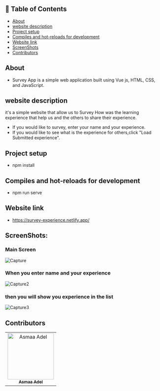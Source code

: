 ## 📝 Table of Contents

- [About](#about)
- [website description](#website-description)
- [Project setup](#Project-setup)
- [Compiles and hot-reloads for development](#Compiles-and-hot-reloads-for-development)
- [Website link](#link)
- [ScreenShots](#screen-shots)
- [Contributors](#Contributors)

## About <a name = "about"></a>
- Survey App is a simple web application built using Vue js, HTML, CSS, and JavaScript.

## website description <a name = "website-description"></a>

it's a simple website that allow us to Survey How was the learning experience that help us and the others to share their experience.
- If you would like to survey, enter your name and your experience.
- If you would like to see what is the experience for others,click "Load Submitted experience".

## Project setup <a name = "Project-setup"></a>
- npm install

## Compiles and hot-reloads for development <a name = "Compiles-and-hot-reloads-for-development"></a>
- npm run serve

## Website link <a name = "link"></a>

- https://survey-experience.netlify.app/

 ## ScreenShots: <a name = "screen-shots"></a>
<h3 align='left'>Main Screen</h3>

![Capture](https://user-images.githubusercontent.com/88618793/184736847-2be7cb30-83e6-4863-9de7-647e97caa97c.PNG)

 <h3 align='left'>When you enter name and your experience</h3>

![Capture2](https://user-images.githubusercontent.com/88618793/184737248-9157ff99-4907-4b5e-9788-1315762717b6.PNG)

<h3 align='left'>then you will show you experience in the list</h3>

![Capture3](https://user-images.githubusercontent.com/88618793/184737572-009f2711-dfd1-4473-a710-12bf23c40bb3.PNG)

## Contributors <a name = "Contributors"></a>

<table>
  <tr>
    <td align="center">
    <a href="https://github.com/asmaaadel0" target="_black">
    <img src="https://avatars.githubusercontent.com/u/88618793?s=400&u=886a14dc5ef5c205a8e51942efe9665ed8fd4717&v=4" width="150px;" alt="Asmaa Adel"/>
    <br />
    <sub><b>Asmaa Adel</b></sub></a>
    
  </tr>
 </table>






